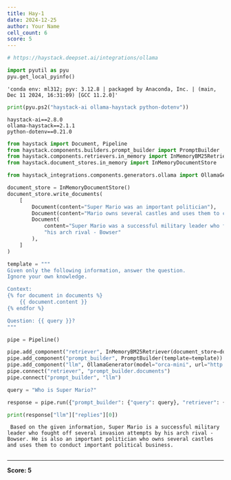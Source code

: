 ```yaml
---
title: Hay-1
date: 2024-12-25
author: Your Name
cell_count: 6
score: 5
---
```


```python
# https://haystack.deepset.ai/integrations/ollama
```


```python
import pyutil as pyu
pyu.get_local_pyinfo()
```




    'conda env: ml312; pyv: 3.12.8 | packaged by Anaconda, Inc. | (main, Dec 11 2024, 16:31:09) [GCC 11.2.0]'




```python
print(pyu.ps2("haystack-ai ollama-haystack python-dotenv"))
```

    haystack-ai==2.8.0
    ollama-haystack==2.1.1
    python-dotenv==0.21.0
    



```python
from haystack import Document, Pipeline
from haystack.components.builders.prompt_builder import PromptBuilder
from haystack.components.retrievers.in_memory import InMemoryBM25Retriever
from haystack.document_stores.in_memory import InMemoryDocumentStore

from haystack_integrations.components.generators.ollama import OllamaGenerator

document_store = InMemoryDocumentStore()
document_store.write_documents(
    [
        Document(content="Super Mario was an important politician"),
        Document(content="Mario owns several castles and uses them to conduct important political business"),
        Document(
            content="Super Mario was a successful military leader who fought off several invasion attempts by "
            "his arch rival - Bowser"
        ),
    ]
)

template = """
Given only the following information, answer the question.
Ignore your own knowledge.

Context:
{% for document in documents %}
    {{ document.content }}
{% endfor %}

Question: {{ query }}?
"""

pipe = Pipeline()

pipe.add_component("retriever", InMemoryBM25Retriever(document_store=document_store))
pipe.add_component("prompt_builder", PromptBuilder(template=template))
pipe.add_component("llm", OllamaGenerator(model="orca-mini", url="http://localhost:11434"))
pipe.connect("retriever", "prompt_builder.documents")
pipe.connect("prompt_builder", "llm")

query = "Who is Super Mario?"

response = pipe.run({"prompt_builder": {"query": query}, "retriever": {"query": query}})
```


```python
print(response["llm"]["replies"][0])
```

     Based on the given information, Super Mario is a successful military leader who fought off several invasion attempts by his arch rival - Bowser. He is also an important politician who owns several castles and uses them to conduct important political business.



```python

```


---
**Score: 5**
